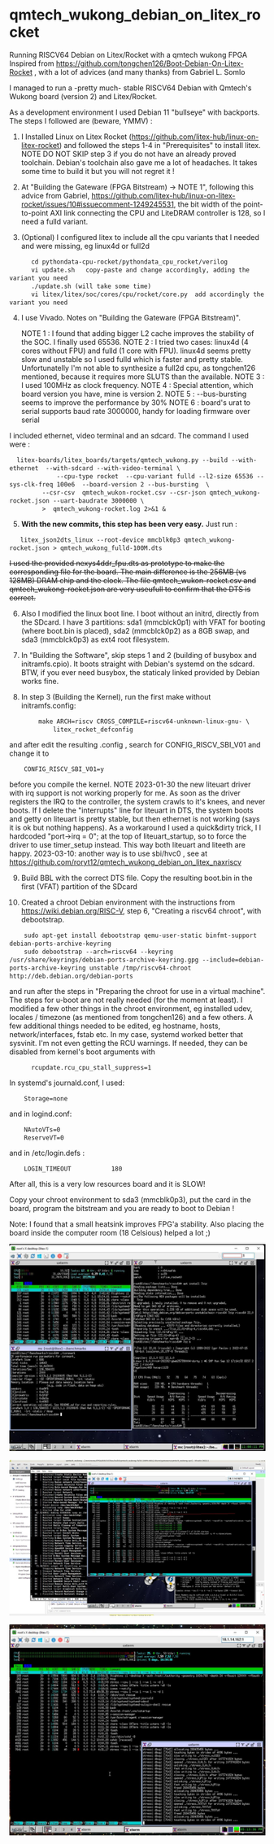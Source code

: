 # qmtech_wukong_debian_on_litex_rocket
Running RISCV64 Debian on Litex/Rocket with a qmtech wukong FPGA 
Inspired from https://github.com/tongchen126/Boot-Debian-On-Litex-Rocket , with a lot of advices (and many thanks) from Gabriel L. Somlo

I managed to run a -pretty much- stable RISCV64 Debian with Qmtech's Wukong board (version 2) and Litex/Rocket.

As a development environment I used Debian 11 "bullseye" with backports. The steps I followed are (beware, YMMV) :

1) I Installed Linux on Litex Rocket (https://github.com/litex-hub/linux-on-litex-rocket) and followed the steps 1-4 in "Prerequisites" to install litex.
NOTE DO NOT SKIP step 3 if you do not have an already proved toolchain. Debian's toolchain also gave me a lot of headaches. It takes some time to build it but you will not regret it ! 

2) At "Building the Gateware (FPGA Bitstream) -> NOTE 1", following this advice from Gabriel, https://github.com/litex-hub/linux-on-litex-rocket/issues/10#issuecomment-1249245531, the bit width of the point-to-point AXI link connecting the CPU and LiteDRAM controller is 128, so I need a fulld variant.

3) (Optional) I configured litex to include all the cpu variants that I needed and were missing, eg linux4d or full2d

```
      cd pythondata-cpu-rocket/pythondata_cpu_rocket/verilog
      vi update.sh   copy-paste and change accordingly, adding the variant you need
      ./update.sh (will take some time)
      vi litex/litex/soc/cores/cpu/rocket/core.py  add accordingly the variant you need
```
4) I use Vivado. Notes on "Building the Gateware (FPGA Bitstream)".

	NOTE 1 : I found that adding bigger L2 cache improves the stability of the SOC. I finally used 65536.
	NOTE 2 :  I tried two cases: linux4d (4 cores without FPU) and fulld (1 core with FPU). linux4d seems pretty slow and unstable so I used fulld which is faster and pretty stable. Unfortunatelly I'm not able to synthesize a full2d cpu, as tongchen126 mentioned, because it requires more SLUTS than the available.
	NOTE 3 : I used 100MHz as clock frequency.
	NOTE 4 : Special attention, which board version you have, mine is version 2.
	NOTE 5 : --bus-bursting seems to improve the performance by 30%
	NOTE 6 : board's urat to serial supports baud rate 3000000, handy for loading firmware over serial

I included ethernet, video terminal and an sdcard.  The command I used were :

```  
  litex-boards/litex_boards/targets/qmtech_wukong.py --build --with-ethernet  --with-sdcard --with-video-terminal \
             --cpu-type rocket  --cpu-variant fulld --l2-size 65536 --sys-clk-freq 100e6  --board-version 2 --bus-bursting  \
	     --csr-csv  qmtech_wukon-rocket.csv --csr-json qmtech_wukong-rocket.json --uart-baudrate 3000000 \
	     >  qmtech_wukong-rocket.log 2>&1 &
```

5) **With the new commits, this step has been very easy.** Just run :
```
   litex_json2dts_linux --root-device mmcblk0p3 qmtech_wukong-rocket.json > qmtech_wukong_fulld-100M.dts
```

~~I used the provided nexys4ddr_fpu.dts as prototype to make the corresponding file for the board. The main difference is the 256MB (vs 128MB) DRAM chip and the clock. The file qmtech_wukon-rocket.csv and qmtech_wukong-rocket.json are very useufull to confirm that the DTS is correct.~~

6) Also I modified the linux boot line. I boot without an initrd, directly from the SDcard. I have 3 partitions:  sda1 (mmcblck0p1) with VFAT for booting (where boot.bin is placed), sda2 (mmcblck0p2) as a 8GB swap, and sda3 (mmcblck0p3) as ext4 root filesystem.

7) In "Building the Software", skip steps 1 and 2 (building of busybox and initramfs.cpio). It boots straight with Debian's systemd on the sdcard. BTW, if you ever need busybox, the staticaly linked provided by Debian works fine.

8) In step 3 (Building the Kernel), run the first make without initramfs.config:
```
		make ARCH=riscv CROSS_COMPILE=riscv64-unknown-linux-gnu- \
			litex_rocket_defconfig 
```

and after edit the resulting .config , search for CONFIG_RISCV_SBI_V01 and change it to 
```
	CONFIG_RISCV_SBI_V01=y
```

before you compile the kernel.
	NOTE 2023-01-30  the new liteuart driver with irq support is not working properly for me. As soon as the driver registers the IRQ to the controller,
	                 the system crawls to it's knees, and never boots. If I delete the "interrupts" line for liteuart in DTS, the system boots and
			 getty on liteuart is pretty stable, but then ethernet is not working (says it is ok but nothing happens). As a workaround I used a
			 quick&dirty trick, I I hardcoded "port->irq = 0"; at the top of liteuart_startup, so to force the driver to use timer_setup instead.
			 This way both liteuart and liteeth are happy. 
	2023-03-10: another way is to use sbi/hvc0 , see at https://github.com/roryt12/qmtech_wukong_debian_on_litex_naxriscv

9) Build BBL with the correct DTS file. Copy the resulting boot.bin in the first (VFAT) partition of the SDcard

10) Created a chroot Debian environment with the instructions from https://wiki.debian.org/RISC-V, step 6, "Creating a riscv64 chroot", with debootstrap. 
```
	sudo apt-get install debootstrap qemu-user-static binfmt-support debian-ports-archive-keyring
	sudo debootstrap --arch=riscv64 --keyring /usr/share/keyrings/debian-ports-archive-keyring.gpg --include=debian-ports-archive-keyring unstable /tmp/riscv64-chroot http://deb.debian.org/debian-ports
```

and run after the steps in "Preparing the chroot for use in a virtual machine". The steps for u-boot are not really needed (for the moment at least). I modified a few other things in the chroot environment, eg  installed udev, locales / timezone (as mentioned from tongchen126) and a few others. A few additional things needed to be edited, eg hostname, hosts, network/interfaces, fstab etc. In my case, systemd worked better that sysvinit. I'm not even getting the RCU warnings. If needed, they can be disabled from kernel's boot arguments with 
```
      rcupdate.rcu_cpu_stall_suppress=1
```   

In systemd's journald.conf, I used:
```
	Storage=none
```

and in logind.conf:
```
	NAutoVTs=0
	ReserveVT=0
```

and in /etc/login.defs :
```
	LOGIN_TIMEOUT           180
```

After all, this is a very low resources board and it is SLOW!    

Copy your chroot environment to sda3 (mmcblk0p3), put the card in the board, program the bitstream and you are ready to boot to Debian !

Note: I found that a small heatsink improves FPG'a stability. Also placing the board inside the computer room (18 Celsious) helped a lot ;)

![Screenshot](vncviewer-snapshot.jpg)


![Screenshot](without_liteUart.jpg)


![Screenshot](Clipboard02.jpg)
